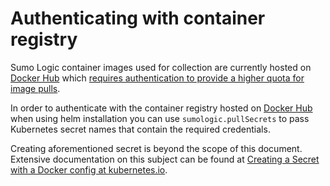 # Authenticating with container registry

Sumo Logic container images used for collection are currently hosted on [Docker Hub](https://hub.docker.com/) which
[requires authentication to provide a higher quota for image pulls][docker-rate-limit].

In order to authenticate with the container registry hosted on [Docker Hub](https://hub.docker.com/) when using
helm installation you can use `sumologic.pullSecrets` to pass Kubernetes secret
names that contain the required credentials.

Creating aforementioned secret is beyond the scope of this document.
Extensive documentation on this subject can be found at
[Creating a Secret with a Docker config at kubernetes.io][k8s-docker-secret].

[docker-rate-limit]: https://www.docker.com/increase-rate-limits
[k8s-docker-secret]: https://kubernetes.io/docs/concepts/containers/images/#creating-a-secret-with-a-docker-config
